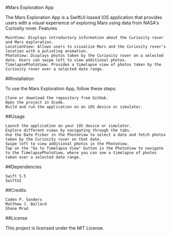 #Mars Exploration App

The Mars Exploration App is a SwiftUI-based iOS application that provides users with a visual experience of exploring Mars using data from NASA's Curiosity rover.
Features

    MainView: Displays introductory information about the Curiosity rover and Mars exploration.
    LocationView: Allows users to visualize Mars and the Curiosity rover's location with a pulsating animation.
    PhotoView: Displays photos taken by the Curiosity rover on a selected date. Users can swipe left to view additional photos.
    TimelapsePhotoView: Provides a timelapse view of photos taken by the Curiosity rover over a selected date range.

##Installation

To use the Mars Exploration App, follow these steps:

    Clone or download the repository from GitHub.
    Open the project in Xcode.
    Build and run the application on an iOS device or simulator.

##Usage

    Launch the application on your iOS device or simulator.
    Explore different views by navigating through the tabs.
    Use the Date Picker in the PhotoView to select a date and fetch photos taken by the Curiosity rover on that date.
    Swipe left to view additional photos in the PhotoView.
    Tap on the "Go to Timelapse View" button in the PhotoView to navigate to the TimelapsePhotoView, where you can see a timelapse of photos taken over a selected date range.

##Dependencies

    Swift 5.5
    SwiftUI

##Credits

    Caden P. Sanders
    Matthew J. Ballard
    Shane Mrad

##License

This project is licensed under the MIT License.
